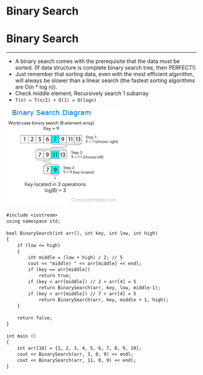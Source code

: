 # Binary Search

# Binary Search

---

- A binary search comes with the prerequisite that the data must be sorted. (If data structure is complete binary search tree, then PERFECT!)
- Just remember that sorting data, even with the most efficient algorithm, will always be slower than a linear search (the fastest sorting algorithms are O(n * log n)).
- Check middle element, Recursively search 1 subarray
- `T(n) = T(n/2) + O(1) = O(logn)`

![BinarySearch/Untitled.png](BinarySearch/Untitled.png)

    #include <iostream>
    using namespace std;
    
    bool BinarySearch(int arr[], int key, int low, int high)
    {
        if (low <= high)
        {
            int middle = (low + high) / 2; // 5
            cout << "middle) " << arr[middle] << endl;
            if (key == arr[middle])
                return true;
            if (key < arr[middle]) // 2 < arr[4] = 5
                return BinarySearch(arr, key, low, middle-1);
            if (key > arr[middle]) // 7 > arr[4] = 5
                return BinarySearch(arr, key, middle + 1, high);
        }
    
        return false;
    }
    
    int main ()
    {   
        int arr[10] = {1, 2, 3, 4, 5, 6, 7, 8, 9, 10};
        cout << BinarySearch(arr, 3, 0, 9) << endl;
        cout << BinarySearch(arr, 11, 0, 9) << endl;
    }